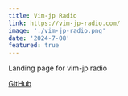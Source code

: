 ```yaml
---
title: Vim-jp Radio
link: https://vim-jp-radio.com/
image: './vim-jp-radio.png'
date: '2024-7-08'
featured: true
---
```


Landing page for vim-jp radio  

[GitHub](https://github.com/vim-jp-radio/LP)
